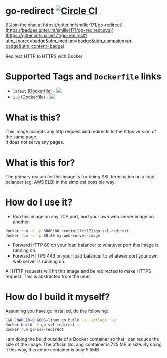 go-redirect [![Circle CI](https://circleci.com/gh/smiller171/go-redirect/tree/master.svg?style=svg)](https://circleci.com/gh/smiller171/go-redirect/tree/master)
===========

[![Join the chat at https://gitter.im/smiller171/go-redirect](https://badges.gitter.im/smiller171/go-redirect.svg)](https://gitter.im/smiller171/go-redirect?utm_source=badge&utm_medium=badge&utm_campaign=pr-badge&utm_content=badge)

Redirect HTTP to HTTPS with Docker

# Supported Tags and `Dockerfile` links
* `latest` [(Dockerfile)](https://github.com/smiller171/go-redirect/blob/master/Dockerfile) - [![](https://badge.imagelayers.io/scottmiller171/go-ssl-redirect:latest.svg)](https://imagelayers.io/?images=scottmiller171/go-ssl-redirect:latest 'Get your own badge on imagelayers.io')
* `1.0` [(Dockerfile)](https://github.com/smiller171/go-redirect/blob/1.0/Dockerfile) - [![](https://badge.imagelayers.io/scottmiller171/go-ssl-redirect:latest.svg)](https://imagelayers.io/?images=scottmiller171/go-ssl-redirect:1.0 'Get your own badge on imagelayers.io')

# What is this?
This image accepts any http request and redirects to the https version of the same page.  
It does not serve any pages.

# What is this for?
The primary reason for this image is for doing SSL termination on a load balancer (eg: AWS ELB) in the simplest possible way.

# How do I use it?
* Run this image on any TCP port, and your own web server image on another.
```bash
docker run -d -p 8080:80 scottmiller171/go-ssl-redirect
docker run -d -p 80:80 my-web-server-image
```
* Forward HTTP 80 on your load balancer to whatever port this image is running on.
* Forward HTTPS 443 on your load balancer to whatever port your own web server is running on.

All HTTP requests will hit this image and be redirected to make HTTPS request. This is abstracted from the user.

# How do I build it myself?

Assuming you have go installed, do the following:
```sh
CGO_ENABLED=0 GOOS=linux go build -a -ldflags '-s'
docker build -t go-ssl-redirect .
docker run go-ssl-redirect
```
I am doing the build outside of a Docker container so that I can reduce the size of the image. The official GoLang container is 725 MB in size. By doing it this way, this entire container is only 5.5MB
